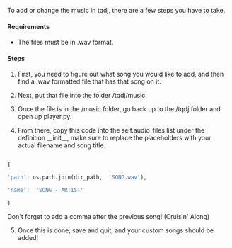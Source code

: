 To add or change the music in tqdj, there are a few steps you have to take.

  

####  Requirements

- The files must be in .wav format.

  

####  Steps

1. First, you need to figure out what song you would like to add, and then find a .wav formatted file that has that song on it.

2. Next, put that file into the folder /tqdj/music.

3. Once the file is in the /music folder, go back up to the /tqdj folder and open up player.py.
4. From there, copy this code into the self.audio_files list under the definition \_\_init\_\_, make sure to replace the placeholders with your actual filename and song title.

```python

{

'path': os.path.join(dir_path,  'SONG.wav'),

'name':  'SONG - ARTIST'

}

```

Don't forget to add a comma after the previous song! (Cruisin' Along)

5. Once this is done, save and  quit,  and your custom songs should be added!
